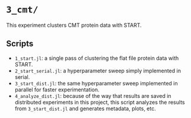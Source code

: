 # `3_cmt/`

This experiment clusters CMT protein data with START.

## Scripts

- `1_start.jl`: a single pass of clustering the flat file protein data with START.
- `2_start_serial.jl`: a hyperparameter sweep simply implemented in serial.
- `3_start_dist.jl`: the same hyperparameter sweep implemented in parallel for faster experimentation.
- `4_analyze_dist.jl`: because of the way that results are saved in distributed experiments in this project, this script analyzes the results from `3_start_dist.jl` and generates metadata, plots, etc.
